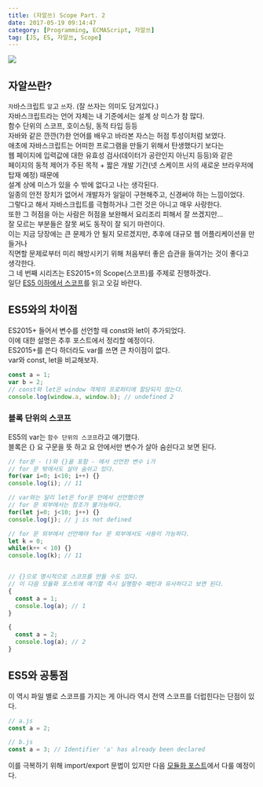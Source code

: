 ```yaml
---
title: (자알쓰) Scope Part. 2
date: 2017-05-19 09:14:47
category: [Programming, ECMAScript, 자알쓰]
tag: [JS, ES, 자알쓰, Scope]
---
```

![](thumb.png)

## 자알쓰란?
`자`바스크립트 `알`고 `쓰`자. (잘 쓰자는 의미도 담겨있다.)  
자바스크립트라는 언어 자체는 내 기준에서는 설계 상 미스가 참 많다.  
함수 단위의 스코프, 호이스팅, 동적 타입 등등  
자바와 같은 깐깐(?)한 언어를 배우고 바라본 자스는 허점 투성이처럼 보였다.  
애초에 자바스크립트는 어떠한 프로그램을 만들기 위해서 탄생했다기 보다는  
웹 페이지에 입력값에 대한 유효성 검사(데이터가 공란인지 아닌지 등등)와 같은  
페이지의 동적 제어가 주된 목적 + 짧은 개발 기간(넷 스케이프 사의 새로운 브라우저에 탑재 예정) 때문에  
설계 상에 미스가 있을 수 밖에 없다고 나는 생각된다.  
일종의 안전 장치가 없어서 개발자가 일일이 구현해주고, 신경써야 하는 느낌이었다.  
그렇다고 해서 자바스크립트를 극혐하거나 그런 것은 아니고 매우 사랑한다.  
또한 그 허점을 아는 사람은 허점을 보완해서 요리조리 피해서 잘 쓰겠지만...  
잘 모르는 부분들은 잘못 써도 동작이 잘 되기 마련이다.  
이는 지금 당장에는 큰 문제가 안 될지 모르겠지만, 추후에 대규모 웹 어플리케이션을 만들거나  
직면할 문제로부터 미리 해방시키기 위해 처음부터 좋은 습관을 들여가는 것이 좋다고 생각한다.  
그 네 번째 시리즈는 ES2015+의 Scope(스코프)를 주제로 진행하겠다.  
일단 [ES5 이하에서 스코프](/2017/04/27/js-003-scope/)를 읽고 오길 바란다.

## ES5와의 차이점
ES2015+ 들어서 변수를 선언할 때 const와 let이 추가되었다.  
이에 대한 설명은 추후 포스트에서 정리할 예정이다.  
ES2015+를 쓴다 하더라도 var를 쓰면 큰 차이점이 없다.  
var와 const, let을 비교해보자.  
```javascript
const a = 1;
var b = 2;
// const와 let은 window 객체의 프로퍼티에 할당되지 않는다.
console.log(window.a, window.b); // undefined 2
```

### 블록 단위의 스코프
ES5의 var는 `함수 단위의 스코프`라고 얘기했다.  
블록은 {} 요 구문을 뜻 하고 요 안에서만 변수가 살아 숨쉰다고 보면 된다.  
```javascript
// for문 - ()와 {}을 포함 - 에서 선언한 변수 i가
// for 문 밖에서도 살아 숨쉬고 있다.
for(var i=0; i<10; i++) {}
console.log(i); // 11

// var와는 달리 let은 for문 안에서 선언했으면
// for 문 외부에서는 참조가 불가능하다.
for(let j=0; j<10; j++) {}
console.log(j); // j is not defined

// for 문 외부에서 선언해야 for 문 외부에서도 사용이 가능하다.
let k = 0;
while(k++ < 10) {}
console.log(k); // 11


// {}으로 명시적으로 스코프를 만들 수도 있다.
// 이 다음 모듈화 포스트에 얘기할 즉시 실행함수 패턴과 유사하다고 보면 된다.
{
  const a = 1;
  console.log(a); // 1
}

{
  const a = 2;
  console.log(a); // 2
}
```

## ES5와 공통점
이 역시 파일 별로 스코프를 가지는 게 아니라 역시 전역 스코프를 더럽힌다는 단점이 있다.  
```javascript
// a.js
const a = 2;

// b.js
const a = 3; // Identifier 'a' has already been declared
```

이를 극복하기 위해 import/export 문법이 있지만 다음 [모듈화 포스트](/2017/05/20/js-005-module/)에서 다룰 예정이다.